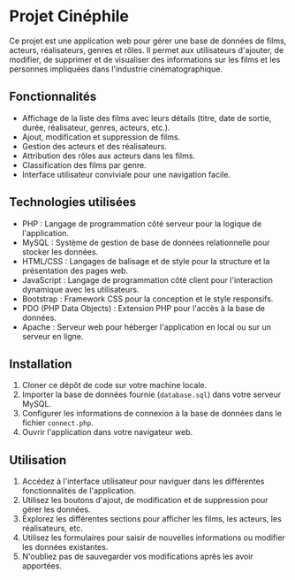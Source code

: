 # Projet Cinéphile

Ce projet est une application web pour gérer une base de données de films, acteurs, réalisateurs, genres et rôles. Il permet aux utilisateurs d'ajouter, de modifier, de supprimer et de visualiser des informations sur les films et les personnes impliquées dans l'industrie cinématographique.

## Fonctionnalités

- Affichage de la liste des films avec leurs détails (titre, date de sortie, durée, réalisateur, genres, acteurs, etc.).
- Ajout, modification et suppression de films.
- Gestion des acteurs et des réalisateurs.
- Attribution des rôles aux acteurs dans les films.
- Classification des films par genre.
- Interface utilisateur conviviale pour une navigation facile.

## Technologies utilisées

- PHP : Langage de programmation côté serveur pour la logique de l'application.
- MySQL : Système de gestion de base de données relationnelle pour stocker les données.
- HTML/CSS : Langages de balisage et de style pour la structure et la présentation des pages web.
- JavaScript : Langage de programmation côté client pour l'interaction dynamique avec les utilisateurs.
- Bootstrap : Framework CSS pour la conception et le style responsifs.
- PDO (PHP Data Objects) : Extension PHP pour l'accès à la base de données.
- Apache : Serveur web pour héberger l'application en local ou sur un serveur en ligne.

## Installation

1. Cloner ce dépôt de code sur votre machine locale.
2. Importer la base de données fournie (`database.sql`) dans votre serveur MySQL.
3. Configurer les informations de connexion à la base de données dans le fichier `connect.php`.
4. Ouvrir l'application dans votre navigateur web.

## Utilisation

1. Accédez à l'interface utilisateur pour naviguer dans les différentes fonctionnalités de l'application.
2. Utilisez les boutons d'ajout, de modification et de suppression pour gérer les données.
3. Explorez les différentes sections pour afficher les films, les acteurs, les réalisateurs, etc.
4. Utilisez les formulaires pour saisir de nouvelles informations ou modifier les données existantes.
5. N'oubliez pas de sauvegarder vos modifications après les avoir apportées.
